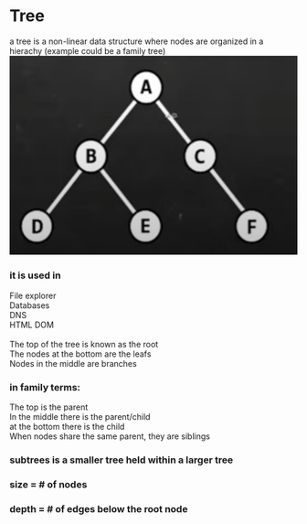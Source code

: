 # Tree
a tree is a non-linear data structure where nodes are organized in a hierachy
(example could be a family tree)
![img_4.png](img_4.png)

### it is used in
File explorer
<br>
Databases
<br>
DNS
<br>
HTML DOM
<br>
<br>
The top of the tree is known as the root
<br>
The nodes at the bottom are the leafs
<br>
Nodes in the middle are branches
<br>

### in family terms:
The top is the parent
<br>
In the middle there is the parent/child
<br>
at the bottom there is the child
<br>
When nodes share the same parent, they are siblings

### subtrees is a smaller tree held within a larger tree

### size = # of nodes

### depth = # of edges below the root node


